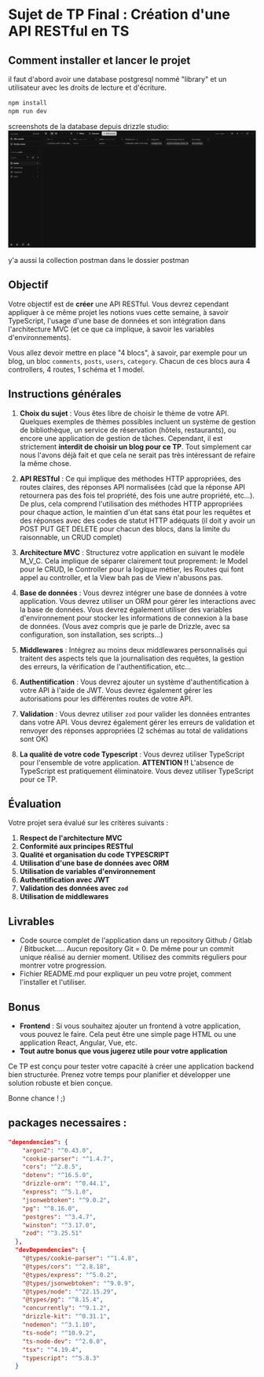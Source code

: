 # Sujet de TP Final : Création d'une API RESTful en TS

## Comment installer et lancer le projet

il faut d'abord avoir une database postgresql nommé "library" et un utilisateur
avec les droits de lecture et d'écriture.

```bash
npm install
npm run dev
```

screenshots de la database depuis drizzle studio: ![image](drizzle-studio.png)

y'a aussi la collection postman dans le dossier postman

## Objectif

Votre objectif est de **créer** une API RESTful. Vous devrez cependant appliquer
à ce même projet les notions vues cette semaine, à savoir TypeScript, l'usage
d'une base de données et son intégration dans l'architecture MVC (et ce que ca
implique, à savoir les variables d'environnements).

Vous allez devoir mettre en place "4 blocs", à savoir, par exemple pour un blog,
un bloc `comments`, `posts`, `users`, `category`. Chacun de ces blocs aura 4
controllers, 4 routes, 1 schéma et 1 model.

## Instructions générales

1. **Choix du sujet** : Vous êtes libre de choisir le thème de votre API.
   Quelques exemples de thèmes possibles incluent un système de gestion de
   bibliothèque, un service de réservation (hôtels, restaurants), ou encore une
   application de gestion de tâches. Cependant, il est strictement **interdit de
   choisir un blog pour ce TP**. Tout simplement car nous l'avons déjà fait et
   que cela ne serait pas très intéressant de refaire la même chose.

2. **API RESTful** : Ce qui implique des méthodes HTTP appropriées, des routes
   claires, des réponses API normalisées (càd que la réponse API retournera pas
   des fois tel propriété, des fois une autre propriété, etc...). De plus, cela
   comprend l'utilisation des méthodes HTTP appropriées pour chaque action, le
   maintien d'un état sans état pour les requêtes et des réponses avec des codes
   de statut HTTP adéquats (il doit y avoir un POST PUT GET DELETE pour chacun
   des blocs, dans la limite du raisonnable, un CRUD complet)

3. **Architecture MVC** : Structurez votre application en suivant le modèle
   M_V_C. Cela implique de séparer clairement tout proprement: le Model pour le
   CRUD, le Controller pour la logique métier, les Routes qui font appel au
   controller, et la View bah pas de View n'abusons pas.

4. **Base de données** : Vous devrez intégrer une base de données à votre
   application. Vous devrez utiliser un ORM pour gérer les interactions avec la
   base de données. Vous devrez également utiliser des variables d'environnement
   pour stocker les informations de connexion à la base de données. (Vous avez
   compris que je parle de Drizzle, avec sa configuration, son installation, ses
   scripts...)

5. **Middlewares** : Intégrez au moins deux middlewares personnalisés qui
   traitent des aspects tels que la journalisation des requêtes, la gestion des
   erreurs, la vérification de l'authentification, etc...

6. **Authentification** : Vous devrez ajouter un système d'authentification à
   votre API à l'aide de JWT. Vous devrez également gérer les autorisations pour
   les différentes routes de votre API.

7. **Validation** : Vous devrez utiliser `zod` pour valider les données
   entrantes dans votre API. Vous devrez également gérer les erreurs de
   validation et renvoyer des réponses appropriées (2 schémas au total de
   validations sont OK)

8. **La qualité de votre code Typescript** : Vous devrez utiliser TypeScript
   pour l'ensemble de votre application. **ATTENTION !!** L'absence de
   TypeScript est pratiquement éliminatoire. Vous devez utiliser TypeScript pour
   ce TP.

## Évaluation

Votre projet sera évalué sur les critères suivants :

1. **Respect de l'architecture MVC**
2. **Conformité aux principes RESTful**
3. **Qualité et organisation du code TYPESCRIPT**
4. **Utilisation d'une base de données avec ORM**
5. **Utilisation de variables d'environnement**
6. **Authentification avec JWT**
7. **Validation des données avec `zod`**
8. **Utilisation de middlewares**

## Livrables

- Code source complet de l'application dans un repository Github / Gitlab /
  Bitbucket..... Aucun repository Git = 0. De même pour un commit unique réalisé
  au dernier moment. Utilisez des commits réguliers pour montrer votre
  progression.
- Fichier README.md pour expliquer un peu votre projet, comment l'installer et
  l'utiliser.

## Bonus

- **Frontend** : Si vous souhaitez ajouter un frontend à votre application, vous
  pouvez le faire. Cela peut être une simple page HTML ou une application React,
  Angular, Vue, etc.
- **Tout autre bonus que vous jugerez utile pour votre application**

Ce TP est conçu pour tester votre capacité à créer une application backend bien
structurée. Prenez votre temps pour planifier et développer une solution robuste
et bien conçue.

Bonne chance ! ;)

## packages necessaires :

```json
"dependencies": {
    "argon2": "^0.43.0",
    "cookie-parser": "^1.4.7",
    "cors": "^2.8.5",
    "dotenv": "^16.5.0",
    "drizzle-orm": "^0.44.1",
    "express": "^5.1.0",
    "jsonwebtoken": "^9.0.2",
    "pg": "^8.16.0",
    "postgres": "^3.4.7",
    "winston": "^3.17.0",
    "zod": "^3.25.51"
  },
  "devDependencies": {
    "@types/cookie-parser": "^1.4.8",
    "@types/cors": "^2.8.18",
    "@types/express": "^5.0.2",
    "@types/jsonwebtoken": "^9.0.9",
    "@types/node": "^22.15.29",
    "@types/pg": "^8.15.4",
    "concurrently": "^9.1.2",
    "drizzle-kit": "^0.31.1",
    "nodemon": "^3.1.10",
    "ts-node": "^10.9.2",
    "ts-node-dev": "^2.0.0",
    "tsx": "^4.19.4",
    "typescript": "^5.8.3"
  }
```
